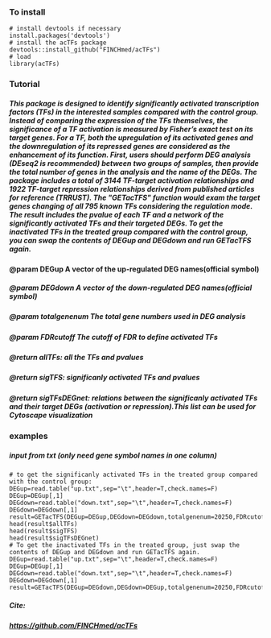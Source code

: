 ### To install

```
# install devtools if necessary
install.packages('devtools')
# install the acTFs package
devtools::install_github("FINCHmed/acTFs")    
# load
library(acTFs)
```
### Tutorial
##### This package is designed to identify significantly activated transcription factors (TFs) in the interested samples compared with the control group. Instead of comparing the expression of the TFs themselves, the significance of a TF activation is measured by Fisher’s exact test on its target genes. For a TF, both the upregulation of its activated genes and the downregulation of its repressed genes are considered as the enhancement of its function. First, users should perform DEG analysis (DEseq2 is recommended) between two groups of samples, then provide the total number of genes in the analysis and the name of the DEGs. The package includes a total of 3144 TF-target activation relationships and 1922 TF-target repression relationships derived from published articles for reference (TRRUST). The "GETacTFS" function would exam the target genes changing of all 795 known TFs  considering the regulation mode. The result includes the pvalue of each TF and a network of the significantly activated TFs and their targeted DEGs. To get the inactivated TFs in the treated group compared with the control group, you can swap the contents of DEGup and DEGdown and run GETacTFS again.
####  @param DEGup A vector of the up-regulated DEG names(official symbol)
##### @param DEGdown A vector of the down-regulated DEG names(official symbol)
##### @param totalgenenum The total gene numbers used in DEG analysis
##### @param FDRcutoff The cutoff of FDR to define activated TFs
##### @return allTFs: all the TFs and pvalues
##### @return sigTFS: significanly activated TFs and pvalues
##### @return sigTFsDEGnet: relations between the significanly activated TFs and their target DEGs (activation or repression).This list can be used for Cytoscape visualization
### examples
##### input from txt (only need gene symbol names in one column)
```
# to get the significanly activated TFs in the treated group compared with the control group:
DEGup=read.table("up.txt",sep="\t",header=T,check.names=F)
DEGup=DEGup[,1]
DEGdown=read.table("down.txt",sep="\t",header=T,check.names=F)
DEGdown=DEGdown[,1]
result=GETacTFS(DEGup=DEGup,DEGdown=DEGdown,totalgenenum=20250,FDRcutoff=0.05)
head(result$allTFs)
head(result$sigTFS)
head(result$sigTFsDEGnet)
# To get the inactivated TFs in the treated group, just swap the contents of DEGup and DEGdown and run GETacTFS again.
DEGup=read.table("up.txt",sep="\t",header=T,check.names=F)
DEGup=DEGup[,1]
DEGdown=read.table("down.txt",sep="\t",header=T,check.names=F)
DEGdown=DEGdown[,1]
result=GETacTFS(DEGup=DEGdown,DEGdown=DEGup,totalgenenum=20250,FDRcutoff=0.05)
```
##### Cite:
##### https://github.com/FINCHmed/acTFs
